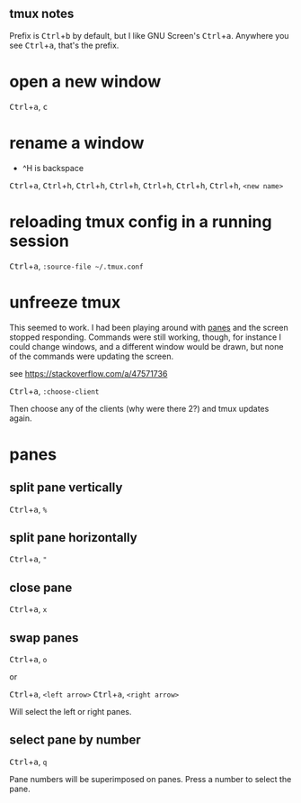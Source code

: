 ## tmux notes

Prefix is <kbd>Ctrl</kbd>+<kbd>b</kbd> by default, but I like GNU Screen's <kbd>Ctrl</kbd>+<kbd>a</kbd>. Anywhere you see <kbd>Ctrl</kbd>+<kbd>a</kbd>, that's the prefix.

# open a new window

<kbd>Ctrl</kbd>+<kbd>a</kbd>, <kbd>c</kbd>

# rename a window

* ^H is backspace

<kbd>Ctrl</kbd>+<kbd>a</kbd>, <kbd>Ctrl</kbd>+<kbd>h</kbd>, <kbd>Ctrl</kbd>+<kbd>h</kbd>, <kbd>Ctrl</kbd>+<kbd>h</kbd>, <kbd>Ctrl</kbd>+<kbd>h</kbd>, <kbd>Ctrl</kbd>+<kbd>h</kbd>, <kbd>Ctrl</kbd>+<kbd>h</kbd>, `<new name>`

# reloading tmux config in a running session

<kbd>Ctrl</kbd>+<kbd>a</kbd>, `:source-file ~/.tmux.conf`

# unfreeze tmux

This seemed to work. I had been playing around with [panes](#panes) and the
screen stopped responding. Commands were still working, though, for instance
I could change windows, and a different window would be drawn, but none of
the commands were updating the screen.

see https://stackoverflow.com/a/47571736

<kbd>Ctrl</kbd>+<kbd>a</kbd>, `:choose-client`

Then choose any of the clients (why were there 2?) and tmux updates again.

# panes

## split pane vertically

<kbd>Ctrl</kbd>+<kbd>a</kbd>, `%`

## split pane horizontally

<kbd>Ctrl</kbd>+<kbd>a</kbd>, `"`

## close pane

<kbd>Ctrl</kbd>+<kbd>a</kbd>, `x`

## swap panes

<kbd>Ctrl</kbd>+<kbd>a</kbd>, `o`

or

<kbd>Ctrl</kbd>+<kbd>a</kbd>, `<left arrow>`
<kbd>Ctrl</kbd>+<kbd>a</kbd>, `<right arrow>`

Will select the left or right panes.

## select pane by number

<kbd>Ctrl</kbd>+<kbd>a</kbd>, `q`

Pane numbers will be superimposed on panes. Press a number to select the pane.

